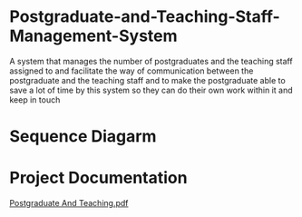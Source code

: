 # Postgraduate-and-Teaching-Staff-Management-System
A system that manages the number of postgraduates and the teaching staff assigned to and facilitate the way of communication
between the postgraduate and the teaching staff
and to make the postgraduate able to save a lot of
time by this system so they can do their own work
within it and keep in touch

# Sequence Diagarm

# Project Documentation
[Postgraduate And Teaching.pdf](https://github.com/AyaElMoatazBellah/Postgraduate-and-Teaching-Staff-Management-System/files/7331953/Postgraduate.And.Teaching.pdf)

